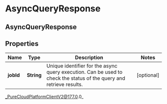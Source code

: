 # AsyncQueryResponse

## AsyncQueryResponse

## Properties

|Name | Type | Description | Notes|
|------------ | ------------- | ------------- | -------------|
| **jobId** | **String** | Unique identifier for the async query execution. Can be used to check the status of the query and retrieve results. | [optional] |



_PureCloudPlatformClientV2@177.0.0_

